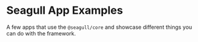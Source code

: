 # Seagull App Examples

A few apps that use the `@seagull/core` and showcase different things you
can do with the framework.
